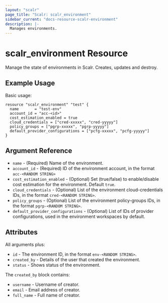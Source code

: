 ```yaml
---
layout: "scalr"
page_title: "Scalr: scalr_environment"
sidebar_current: "docs-resource-scalr-environment"
description: |-
  Manages environments.
---
```


# scalr_environment Resource

Manage the state of environments in Scalr. Creates, updates and destroy.

## Example Usage

Basic usage:

```hcl
resource "scalr_environment" "test" {
  name       = "test-env"
  account_id = "acc-<id>"
  cost_estimation_enabled = true
  cloud_credentials = ["cred-xxxxx", "cred-yyyyy"]
  policy_groups = ["pgrp-xxxxx", "pgrp-yyyyy"]
  default_provider_configurations = ["pcfg-xxxxx", "pcfg-yyyyy"]
}
```

## Argument Reference

* `name` - (Required) Name of the environment.
* `account_id` - (Required) ID of the environment account, in the format `acc-<RANDOM STRING>`
* `cost_estimation_enabled` - (Optional) Set (true/false) to enable/disable cost estimation for the environment. Default `true`.
* `cloud_credentials` - (Optional) List of the environment cloud-credentials IDs, in the format `cred-<RANDOM STRING>`.
* `policy_groups` - (Optional) List of the environment policy-groups IDs, in the format `pgrp-<RANDOM STRING>`.
* `default_provider_configurations` - (Optional) List of IDs of provider configurations, used in the environment workspaces by default.

## Attributes

All arguments plus:

* `id` - The environment ID, in the format `env-<RANDOM STRING>`.
* `created_by` - Details of the user that created the environment.
* `status` - Shows status of the environment. 

The `created_by` block contains:

* `username` - Username of creator.
* `email` - Email address of creator.
* `full_name` - Full name of creator.
